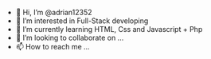 - 👋 Hi, I’m @adrian12352
- 👀 I’m interested in Full-Stack developing
- 🌱 I’m currently learning HTML, Css and Javascript + Php
- 💞️ I’m looking to collaborate on ...
- 📫 How to reach me ...

<!---
adrian12352/adrian12352 is a ✨ special ✨ repository because its `README.md` (this file) appears on your GitHub profile.
You can click the Preview link to take a look at your changes.
--->
